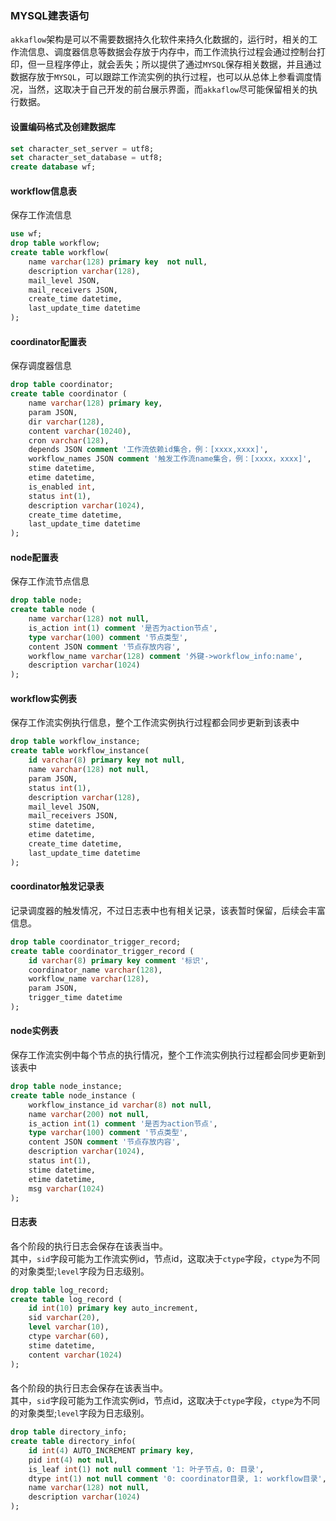 
### MYSQL建表语句
`akkaflow`架构是可以不需要数据持久化软件来持久化数据的，运行时，相关的工作流信息、调度器信息等数据会存放于内存中，而工作流执行过程会通过控制台打印，但一旦程序停止，就会丢失；所以提供了通过`MYSQL`保存相关数据，并且通过数据存放于`MYSQL`，可以跟踪工作流实例的执行过程，也可以从总体上参看调度情况，当然，这取决于自己开发的前台展示界面，而`akkaflow`尽可能保留相关的执行数据。</br>
#### 设置编码格式及创建数据库
```sql
set character_set_server = utf8;
set character_set_database = utf8;
create database wf;
```

#### workflow信息表
保存工作流信息</br>
```sql 
use wf;
drop table workflow;
create table workflow(
    name varchar(128) primary key  not null,
    description varchar(128),
    mail_level JSON,
    mail_receivers JSON,
    create_time datetime,
    last_update_time datetime
);
```

#### coordinator配置表
保存调度器信息</br>
```sql
drop table coordinator;
create table coordinator (
    name varchar(128) primary key,
    param JSON,
    dir varchar(128),
    content varchar(10240),
    cron varchar(128),
    depends JSON comment '工作流依赖id集合，例：[xxxx,xxxx]',
    workflow_names JSON comment '触发工作流name集合，例：[xxxx，xxxx]',
    stime datetime,
    etime datetime,
    is_enabled int,
    status int(1),
    description varchar(1024),
    create_time datetime,
    last_update_time datetime
);
```

#### node配置表
保存工作流节点信息</br>
```sql
drop table node;
create table node (
    name varchar(128) not null,
    is_action int(1) comment '是否为action节点',
    type varchar(100) comment '节点类型',
    content JSON comment '节点存放内容',
    workflow_name varchar(128) comment '外键->workflow_info:name',
    description varchar(1024)
);	
```

#### workflow实例表
保存工作流实例执行信息，整个工作流实例执行过程都会同步更新到该表中</br>
```sql
drop table workflow_instance;
create table workflow_instance(
    id varchar(8) primary key not null,
    name varchar(128) not null,
    param JSON,
    status int(1),
    description varchar(128),
    mail_level JSON,
    mail_receivers JSON,
    stime datetime,
    etime datetime,
    create_time datetime,
    last_update_time datetime
);
```

#### coordinator触发记录表
记录调度器的触发情况，不过日志表中也有相关记录，该表暂时保留，后续会丰富信息。</br>
```sql
drop table coordinator_trigger_record;
create table coordinator_trigger_record (
    id varchar(8) primary key comment '标识',
    coordinator_name varchar(128),
    workflow_name varchar(128),
    param JSON,
    trigger_time datetime
);
```

#### node实例表
保存工作流实例中每个节点的执行情况，整个工作流实例执行过程都会同步更新到该表中</br>
```sql
drop table node_instance;
create table node_instance (
    workflow_instance_id varchar(8) not null,
    name varchar(200) not null,
    is_action int(1) comment '是否为action节点',
    type varchar(100) comment '节点类型',
    content JSON comment '节点存放内容',
    description varchar(1024),
    status int(1),
    stime datetime,
    etime datetime,
    msg varchar(1024)
);
```

#### 日志表
各个阶段的执行日志会保存在该表当中。</br>
其中，`sid`字段可能为工作流实例id，节点id，这取决于`ctype`字段，`ctype`为不同的对象类型;`level`字段为日志级别。</br>
```sql
drop table log_record;
create table log_record (
    id int(10) primary key auto_increment,
    sid varchar(20),
    level varchar(10),
    ctype varchar(60),
    stime datetime,
    content varchar(1024)
);
```

####
各个阶段的执行日志会保存在该表当中。</br>
其中，`sid`字段可能为工作流实例id，节点id，这取决于`ctype`字段，`ctype`为不同的对象类型;`level`字段为日志级别。</br>
```sql
drop table directory_info;
create table directory_info(
    id int(4) AUTO_INCREMENT primary key,
    pid int(4) not null,
    is_leaf int(1) not null comment '1: 叶子节点，0: 目录',
    dtype int(1) not null comment '0: coordinator目录, 1: workflow目录',
    name varchar(128) not null,
    description varchar(1024)
);
```


